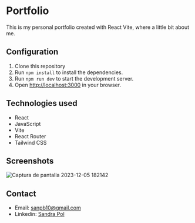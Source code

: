 # Portfolio
This is my personal portfolio created with React Vite, where a little bit about me.

## Configuration
1. Clone this repository
2. Run `npm install` to install the dependencies.
3. Run `npm run dev` to start the development server.
4. Open [http://localhost:3000](http://localhost:3000) in your browser.

## Technologies used
- React
- JavaScript
- Vite
- React Router
- Tailwind CSS

## Screenshots
![Captura de pantalla 2023-12-05 182142](https://github.com/Snnip/Portfolio/assets/131202034/c4a3d1eb-02a5-497e-8920-b57643a60e75)

## Contact
- Email: sanpb10@gmail.com
- Linkedin: [Sandra Pol](https://www.linkedin.com/in/sandra-polb/)
